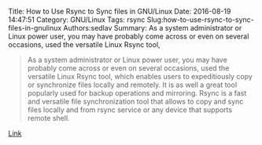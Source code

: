 Title: How to Use Rsync to Sync files in GNU/Linux
Date: 2016-08-19 14:47:51
Category: GNU/Linux
Tags: rsync
Slug:how-to-use-rsync-to-sync-files-in-gnulinux
Authors:sedlav
Summary: As a system administrator or Linux power user, you may have probably come across or even on several occasions, used the versatile Linux Rsync tool, 

> As a system administrator or Linux power user, you may have probably come across or even on several occasions, used the versatile Linux Rsync tool, which enables users to expeditiously copy or synchronize files locally and remotely. It is as well a great tool popularly used for backup operations and mirroring.
Rsync is a fast and versatile file synchronization tool that allows to copy and sync files locally and from rsync service or any device that supports remote shell.

[Link](http://www.tecmint.com/sync-new-changed-modified-files-rsync-linux/#)
